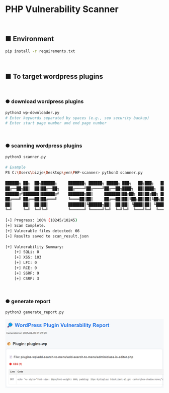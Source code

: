 # PHP Vulnerability Scanner
<br>

## ■ Environment
```bash
pip install -r requirements.txt
```
<br>

## ■ To target wordpress plugins
<br>

### ● download wordpress plugins
```bash
python3 wp-downloader.py
# Enter keywords separated by spaces (e.g., seo security backup)
# Enter start page number and end page number
```
<br>

### ● scanning wordpress plugins
```bash
python3 scanner.py

# Example
PS C:\Users\bizje\Desktop\yen\PHP-scanner> python3 scanner.py

██████╗ ██╗  ██╗██████╗     ███████╗ ██████╗ █████╗ ███╗   ██╗███╗   ██╗███████╗██████╗
██╔══██╗██║  ██║██╔══██╗    ██╔════╝██╔════╝██╔══██╗████╗  ██║████╗  ██║██╔════╝██╔══██╗
██████╔╝███████║██████╔╝    ███████╗██║     ███████║██╔██╗ ██║██╔██╗ ██║█████╗  ██████╔╝
██╔═══╝ ██╔══██║██╔═══╝     ╚════██║██║     ██╔══██║██║╚██╗██║██║╚██╗██║██╔══╝  ██╔══██╗
██║     ██║  ██║██║         ███████║╚██████╗██║  ██║██║ ╚████║██║ ╚████║███████╗██║  ██║
╚═╝     ╚═╝  ╚═╝╚═╝         ╚══════╝ ╚═════╝╚═╝  ╚═╝╚═╝  ╚═══╝╚═╝  ╚═══╝╚══════╝╚═╝  ╚═╝

[+] Progress: 100% (10245/10245)
[+] Scan Complete.
[+] Vulnerable files detected: 66
[+] Results saved to scan_result.json

[+] Vulnerability Summary:
    [+] SQLi: 0
    [+] XSS: 103
    [+] LFI: 0
    [+] RCE: 0
    [+] SSRF: 9
    [+] CSRF: 3
```
<br>

### ● generate report
```bash
python3 generate_report.py
```

![report example](report_example.png)




